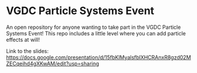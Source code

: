 # VGDC Particle Systems Event

An open repository for anyone wanting to take part in the VGDC Particle Systems Event! This repo includes a little level where you can add particle effects at will!

Link to the slides:
https://docs.google.com/presentation/d/15fbKlMyalsfblXHCRAnxR8gzd02MZECqeihd4gXKwAM/edit?usp=sharing
